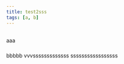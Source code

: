 ```yaml
---
title: test2sss
tags: [a, b]
---
```


##

aaa

###

bbbbb
vvvsssssssssssss
sssssssssssssssss

###

##
